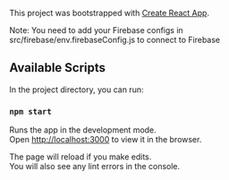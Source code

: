 This project was bootstrapped with [Create React App](https://github.com/facebook/create-react-app).

Note: You need to add your Firebase configs in src/firebase/env.firebaseConfig.js to connect to Firebase

## Available Scripts

In the project directory, you can run:

### `npm start`

Runs the app in the development mode.<br />
Open [http://localhost:3000](http://localhost:3000) to view it in the browser.

The page will reload if you make edits.<br />
You will also see any lint errors in the console.
